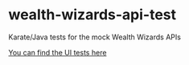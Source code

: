 # wealth-wizards-api-test
Karate/Java tests for the mock Wealth Wizards APIs

[You can find the UI tests here](https://github.com/jackt24/wealth-wizards-ui-tests)
